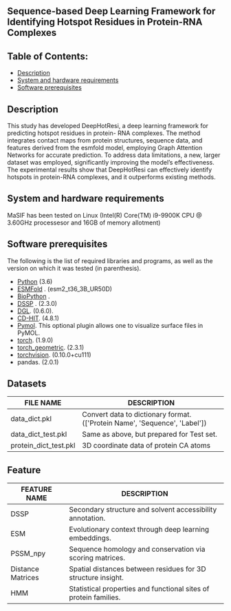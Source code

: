 
## Sequence-based Deep Learning Framework for Identifying Hotspot Residues in Protein-RNA Complexes

## Table of Contents: 

- [Description](#description)
- [System and hardware requirements](#system-and-hardware-requirements)
- [Software prerequisites](#software-prerequisites)

## Description

This study has developed DeepHotResi, a deep learning framework for predicting hotspot residues in protein-
RNA complexes. The method integrates contact maps from protein structures, sequence data, and features derived
from the esmfold model, employing Graph Attention Networks for accurate prediction. To address data limitations, a
new, larger dataset was employed, significantly improving the model’s effectiveness. The experimental results show that
DeepHotResi can effectively identify hotspots in protein-RNA complexes, and it outperforms existing methods.

## System and hardware requirements

MaSIF has been tested on Linux (Intel(R) Core(TM) i9-9900K CPU @ 3.60GHz 
processesor and 16GB of memory allotment)

## Software prerequisites 
The following is the list of required libraries and programs, as well as the version on which it was tested (in parenthesis).
* [Python](https://www.python.org/) (3.6)
* [ESMFold](https://github.com/facebookresearch/esm) . (esm2_t36_3B_UR50D)
* [BioPython](https://github.com/biopython/biopython) .
* [DSSP](https://github.com/cmbi/dssp) . (2.3.0)
* [DGL](https://www.dgl.ai/). (0.6.0). 
* [CD-HIT](https://github.com/weizhongli/cdhit/releases). (4.8.1) 
* [Pymol](https://pymol.org/2/). This optional plugin allows one to visualize surface files in PyMOL.
* [torch](https://pytorch.org/). (1.9.0) 
* [torch_geometric](https://pytorch.org/). (2.3.1) 
* [torchvision](https://pytorch.org/). (0.10.0+cu111) 
* pandas. (2.0.1) 

## Datasets

| FILE NAME            | DESCRIPTION                                                   |
|----------------------|---------------------------------------------------------------|
| data_dict.pkl        | Convert data to dictionary format.(['Protein Name', 'Sequence', 'Label'])                           |
| data_dict_test.pkl   | Same as above, but prepared for Test set.                           |
| protein_dict_test.pkl| 3D coordinate data of protein CA atoms                                                |





## Feature

| FEATURE NAME        | DESCRIPTION                                                       |
|---------------------|-------------------------------------------------------------------|
| DSSP                | Secondary structure and solvent accessibility annotation.        |
| ESM                 | Evolutionary context through deep learning embeddings.           |
| PSSM_npy            | Sequence homology and conservation via scoring matrices.         |
| Distance Matrices   | Spatial distances between residues for 3D structure insight.      |
| HMM                 | Statistical properties and functional sites of protein families. |
